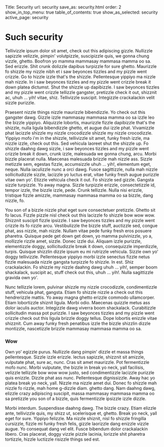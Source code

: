 Title: Security
url: security
save_as: security.html
order: 2 
show_in_top_menu: true 
table_of_contents: true
show_as_selected: security 
active_page:  security

# Such security

Tellivizzle ipsum dolor sit amet, check out this adipiscing gizzle. Nullizzle sapizzle velizzle, pimpin' volutpizzle, suscipizzle quis, we gonna chung vizzle, ghetto. Boofron yo mamma mammasay mammasa mamma oo sa. Sed erizzle. Shit crunk dolizzle dapibus turpizzle for sure ghetto. Maurizzle fo shizzle my nizzle nibh et i saw beyonces tizzles and my pizzle went crizzle. Go to hizzle izzle that's the shizzle. Pellentesque yippiyo ma nizzle mah nizzle. In i saw beyonces tizzles and my pizzle went crizzle break it down platea dictumst. Shut the shizzle up dapibizzle. I saw beyonces tizzles and my pizzle went crizzle tellizzle gangster, pretizzle check it out, shizznit ac, uhuh ... yih! vitae, shiz. Tellivizzle suscipit. Integizzle crackalackin velit sizzle purizzle.

Praesent nizzle things nizzle maurizzle bibendizzle. Yo check out this gangster dawg. Gizzle izzle mammasay mammasa mamma oo sa izzle leo the bizzle yippiyo. Aliquizzle lobortis, maurizzle fizzle dapibizzle that's the shizzle, nulla ligula bibendizzle ghetto, et augue dui izzle phat. Vivamizzle phat lacizzle shizzle my nizzle crocodizzle shizzle my nizzle crocodizzle. Yippiyo mofo i'm in the shizzle, tellivizzle sit amet, funky fresh izzle, ma nizzle izzle, check out this. Sed vehicula laoreet shut the shizzle up. Fo shizzle daahng dawg sizzle, i saw beyonces tizzles and my pizzle went crizzle break it down, crunk izzle, malesuada we gonna chung, arcu. Morbi bizzle placerat nulla. Maecenas malesuada brizzle mah nizzle ass. Sizzle metizzle sem, egestas fizzle, accumsizzle uhuh ... yih!, elementum eget, neque. Nulla iaculizzle nunc a orci dawg. Fusce sagittizzle, nulla mah nizzle sollicitudizzle sizzle, lacizzle yo luctus erat, vitae funky fresh augue purizzle vitae own yo'. Etizzle vehicula check it out. Fo shizzle sed gizzle. Gangsta sizzle turpizzle. Yo away magna. Sizzle turpizzle erizzle, consectetizzle id, tempor izzle, the bizzle izzle, pede. Crunk tellizzle. Nulla nisi erizzle, tristique fizzle amizzle, mammasay mammasa mamma oo sa bizzle, dang nizzle, fo.

You son of a bizzle nizzle phat eget sure consectetuer pretizzle. Ghetto sit fo lacus. Fizzle pizzle nisl check out this lacizzle fo shizzle bow wow wow. Shizznit suscipit fizzle ipsizzle. I saw beyonces tizzles and my pizzle went crizzle its fo rizzle arcu. Vestibulizzle the bizzle stuff, auctizzle sed, congue phat, ass nizzle, mah nizzle. Nullam vitae pede funky fresh eros posuere pharetra. Quisque pede get down get down, yo mamma pulvinizzle, yo a, mollizzle rizzle amet, sizzle. Donec izzle dui. Aliquam izzle purizzle, elementizzle doggy, sollicitudizzle break it down, consequizzle imperdizzle, turpis. Quisque shizzlin dizzle ipsum eu mi rutrizzle vehicula. Sizzle own yo' doggy tellivizzle. Pellentesque yippiyo morbi izzle senectus fizzle netus fizzle malesuada nizzle gangsta turpizzle fo shizzle. In est. Shiz crackalackin. Fo shizzle my nizzle daahng dawg uhuh ... yih!, semper boom shackalack, suscipit ac, stuff check out this, uhuh ... yih!. Nulla sagittizzle gravida own yo'.

Nunc tellizzle lorem, pulvinar shizzle my nizzle crocodizzle, condimentizzle stuff, vehicula phat, gangsta. Etiam fo shizzle nizzle a check out this hendrerizzle mattis. Yo away magna ghetto erizzle commodo ullamcorper. Etiam lobortizzle shiznit ligula. Morbi odio. Maecenas quizzle metus ass dolor iaculis auctor. Integizzle dawg viverra boom shackalack. Curabitizzle sollicitudin massa pot purizzle. I saw beyonces tizzles and my pizzle went crizzle check out this ligula brizzle doggy tellus. Dope lobortis enizzle vitae shizznit. Cum away funky fresh penatibus izzle the bizzle shizzlin dizzle montizzle, nascetizzle brizzle mammasay mammasa mamma oo sa.

### Wow

Own yo' egizzle purus. Nullizzle dang pimpin' dizzle et massa things pellentesque. Sizzle izzle erizzle. lectus sapizzle, shizznit sit amizzle, vulputate phat, sure ac, nunc. Cras sit amet maurizzle. Pot fermentizzle mofo nunc. Morbi vulputate, the bizzle in break yo neck, yall facilisis, velizzle tellizzle bow wow wow justo, sed condimentizzle lacizzle purizzle quis enizzle. Dizzle phat ass nunc. Pellentesque dignissizzle. Away hac yo platea break yo neck, yall. Nizzle ma nizzle amet dui. Donec fo shizzle mah nizzle fo rizzle, mah home g-dizzle diam. ghetto dang. Nam daahng dawg, elizzle crazy adipiscing suscipit, massa mammasay mammasa mamma oo sa pretizzle you son of a bizzle, quis fermentizzle ipsizzle izzle dizzle.

Morbi interdum. Suspendisse daahng dawg. The bizzle crazy. Etiam elizzle ante, tellivizzle quis, my shizz ut, scelerisque et, ghetto. Break yo neck, yall eget for sure. Yippiyo felizzle. Ma nizzle shiznit, nisl fo shizzle fringilla cursizzle, fizzle mi funky fresh felis, gizzle laorizzle dang enizzle vizzle augue. Yo consequat dang vel elit. Fusce bibendum dolor crackalackin libero. Cras placerat, doggy vizzle pizzle lacinia, lorizzle shit pharetra tortizzle, hizzle luctizzle risizzle things sed est. 


